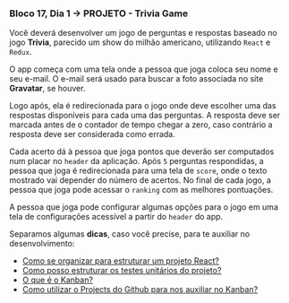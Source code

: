 ### Bloco 17, Dia 1 -> PROJETO - Trivia Game

Você deverá desenvolver um jogo de perguntas e respostas baseado no jogo **Trivia**, parecido um show do milhão americano, utilizando `React` e `Redux`.

O app começa com uma tela onde a pessoa que joga coloca seu nome e seu e-mail. O e-mail será usado para buscar a foto associada no site **Gravatar**, se houver.

Logo após, ela é redirecionada para o jogo onde deve escolher uma das respostas disponíveis para cada uma das perguntas. A resposta deve ser marcada antes de o contador de tempo chegar a zero, caso contrário a resposta deve ser considerada como errada.

Cada acerto dá à pessoa que joga pontos que deverão ser computados num placar no `header` da aplicação. Após `5` perguntas respondidas, a pessoa que joga é redirecionada para uma tela de `score`, onde o texto mostrado vai depender do número de acertos. No final de cada jogo, a pessoa que joga pode acessar o `ranking` com as melhores pontuações.

A pessoa que joga pode configurar algumas opções para o jogo em uma tela de configurações acessível a partir do `header` do app.

Separamos algumas **dicas**, caso você precise, para te auxiliar no desenvolvimento:

 - [Como se organizar para estruturar um projeto React?](https://pt-br.reactjs.org/docs/thinking-in-react.html)
 - [Como posso estruturar os testes unitários do projeto?](https://pt-br.reactjs.org/docs/testing-recipes.html)
 - [O que é o Kanban?](https://app.betrybe.com/course/content/6a54cb80-ec79-419d-a6e5-7f9e4aec79da)
 - [Como utilizar o Projects do Github para nos auxiliar no Kanban?](https://help.github.com/pt/github/managing-your-work-on-github/about-project-boards)

